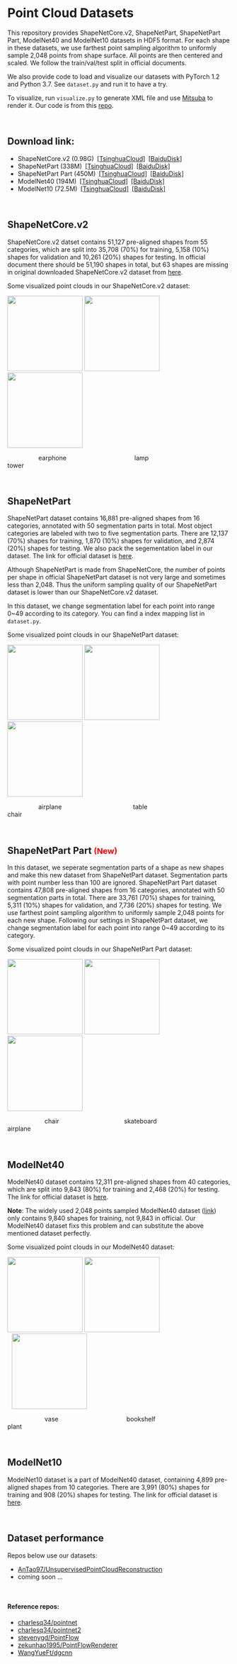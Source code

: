 # Point Cloud Datasets

This repository provides ShapeNetCore.v2, ShapeNetPart, ShapeNetPart Part, ModelNet40 and ModelNet10 datasets in HDF5 format. For each shape in these datasets, we use farthest point sampling algorithm to uniformly sample 2,048 points from shape surface. All points are then centered and scaled. We follow the train/val/test split in official documents.

We also provide code to load and visualize our datasets with PyTorch 1.2 and Python 3.7. See `dataset.py` and run it to have a try.

To visualize, run `visualize.py` to generate XML file and use [Mitsuba](https://www.mitsuba-renderer.org/index.html) to render it. Our code is from this [repo](https://github.com/zekunhao1995/PointFlowRenderer). 

&nbsp;
## Download link:

- ShapeNetCore.v2 (0.98G)&ensp;[[TsinghuaCloud]](https://cloud.tsinghua.edu.cn/f/06a3c383dc474179b97d/)&ensp;[[BaiduDisk]](https://pan.baidu.com/s/154As2kzHZczMipuoZIc0kg)
- ShapeNetPart (338M)&ensp;[[TsinghuaCloud]](https://cloud.tsinghua.edu.cn/f/c25d94e163454196a26b/)&ensp;[[BaiduDisk]](https://pan.baidu.com/s/1yi4bMVBE2mV8NqVRtNLoqw)
- ShapeNetPart Part (450M)&ensp;[[TsinghuaCloud]](https://cloud.tsinghua.edu.cn/f/b6ee6e3b345744889e6b/)&ensp;[[BaiduDisk]](https://pan.baidu.com/s/1uCotFveZ5R5ztRPIm1hfJQ)
- ModelNet40 (194M)&ensp;[[TsinghuaCloud]](https://cloud.tsinghua.edu.cn/f/b3d9fe3e2a514def8097/)&ensp;[[BaiduDisk]](https://pan.baidu.com/s/1NQZgN8tvHVqQntxefcdVAg)
- ModelNet10 (72.5M)&ensp;[[TsinghuaCloud]](https://cloud.tsinghua.edu.cn/f/5414376f6afd41ce9b6d/)&ensp;[[BaiduDisk]](https://pan.baidu.com/s/1tfnKQ_yg3SfIgyLSwQ2E0g)

&nbsp;
## ShapeNetCore.v2
ShapeNetCore.v2 datset contains 51,127 pre-aligned shapes from 55 categories, which are split into 35,708 (70%) for training, 5,158 (10%) shapes for validation and 10,261 (20%) shapes for testing. In official document there should be 51,190 shapes in total, but 63 shapes are missing in original downloaded ShapeNetCore.v2 dataset from [here](https://www.shapenet.org/download/shapenetcore). 

Some visualized point clouds in our ShapeNetCore.v2 dataset:
<p float="left">
    <img src="image/shapenetcorev2_test37_earphone.png" height="170"/>
    <img src="image/shapenetcorev2_test59_lamp.png" height="170"/> 
    <img src="image/shapenetcorev2_train4_tower.png" height="170"/>
</p>
&emsp;&emsp;&emsp;&emsp;&emsp;earphone&emsp;&emsp;&emsp;&emsp;&emsp;&emsp;&emsp;&emsp;&emsp;&emsp;&emsp;lamp&emsp;&emsp;&emsp;&emsp;&emsp;&emsp;&emsp;&emsp;&emsp;&emsp;&emsp;&emsp;tower

&nbsp;
## ShapeNetPart
ShapeNetPart dataset contains 16,881 pre-aligned shapes from 16 categories, annotated with 50 segmentation parts in total. Most object categories are labeled with two to five segmentation parts. There are 12,137 (70%) shapes for training, 1,870 (10%) shapes for validation, and 2,874 (20%) shapes for testing. We also pack the segementation label in our dataset. The link for official dataset is [here](https://shapenet.cs.stanford.edu/media/shapenet_part_seg_hdf5_data.zip).

Although ShapeNetPart is made from ShapeNetCore, the number of points per shape in official ShapeNetPart dataset is not very large and sometimes less than 2,048. Thus the uniform sampling quality of our ShapeNetPart dataset is lower than our ShapeNetCore.v2 dataset. 

In this dataset, we change segmentation label for each point into range 0~49 according to its category. You can find a index mapping list in `dataset.py`.

Some visualized point clouds in our ShapeNetPart dataset:
<p float="left">
    <img src="image/shapenetpart_train4_airplane.png" height="170"/>
    <img src="image/shapenetpart_train2_table.png" height="170"/>
    <img src="image/shapenetpart_train13_chair.png" height="170"/>
</p>
&emsp;&emsp;&emsp;&emsp;&emsp;airplane&emsp;&emsp;&emsp;&emsp;&emsp;&emsp;&emsp;&emsp;&emsp;&emsp;&emsp;&ensp;table&emsp;&emsp;&emsp;&emsp;&emsp;&emsp;&emsp;&emsp;&emsp;&emsp;&emsp;&emsp;&ensp;chair

&nbsp;
## ShapeNetPart Part <font color=red size=4>(New)</font>
In this dataset, we seperate segmentation parts of a shape as new shapes and make this new dataset from ShapeNetPart dataset. Segmentation parts with point number less than 100 are ignored. ShapeNetPart Part dataset contains 47,808 pre-aligned shapes from 16 categories, annotated with 50 segmentation parts in total. There are 33,761 (70%) shapes for training, 5,311 (10%) shapes for validation, and 7,736 (20%) shapes for testing. We use farthest point sampling algorithm to uniformly sample 2,048 points for each new shape. Following our settings in ShapeNetPart dataset, we change segmentation label for each point into range 0~49 according to its category. 

Some visualized point clouds in our ShapeNetPart Part dataset:
<p float="left">
    <img src="image/shapenetpartpart_train0_chair.png" height="170"/>
    <img src="image/shapenetpartpart_train38_skateboard.png" height="170"/>
    <img src="image/shapenetpartpart_train58_airplane.png" height="170"/>
</p>
&emsp;&emsp;&emsp;&emsp;&emsp;&emsp;chair&emsp;&emsp;&emsp;&emsp;&emsp;&emsp;&emsp;&emsp;&emsp;&emsp;&ensp;skateboard&emsp;&emsp;&emsp;&emsp;&emsp;&emsp;&emsp;&emsp;&emsp;&emsp;&ensp;airplane

&nbsp;
## ModelNet40
ModelNet40 dataset contains 12,311 pre-aligned shapes from 40 categories, which are split into 9,843 (80%) for training and 2,468 (20%) for testing. The link for official dataset is [here](http://3dvision.princeton.edu/projects/2014/3DShapeNets/ModelNet10.zip).

**Note**: The widely used 2,048 points sampled ModelNet40 dataset ([link](https://shapenet.cs.stanford.edu/media/modelnet40_ply_hdf5_2048.zip)) only contains 9,840 shapes for training, not 9,843 in official. Our ModelNet40 dataset fixs this problem and can substitute the above mentioned dataset perfectly.

Some visualized point clouds in our ModelNet40 dataset:
<p float="left">
    <img src="image/modelnet40_train7_vase.png" height="170"/>
    <img src="image/modelnet40_train10_bookshelf.png" height="170"/>
    <img src="image/modelnet40_train14_plant.png" height="170" hspace="10"/>
</p>
&emsp;&emsp;&emsp;&emsp;&emsp;&emsp;vase&emsp;&emsp;&emsp;&emsp;&emsp;&emsp;&emsp;&emsp;&emsp;&emsp;&emsp;bookshelf&emsp;&emsp;&emsp;&emsp;&emsp;&emsp;&emsp;&emsp;&emsp;&emsp;&emsp;&emsp;plant

&nbsp;
## ModelNet10
ModelNet10 dataset is a part of ModelNet40 dataset, containing 4,899 pre-aligned shapes from 10 categories. There are 3,991 (80%) shapes for training and 908 (20%) shapes for testing. The link for official dataset is [here](http://modelnet.cs.princeton.edu/ModelNet40.zip).

&nbsp;
## Dataset performance
Repos below use our datasets:

- [AnTao97/UnsupervisedPointCloudReconstruction](https://github.com/AnTao97/UnsupervisedPointCloudReconstruction)
- coming soon ...

&nbsp;

#### Reference repos:

- [charlesq34/pointnet](https://github.com/charlesq34/pointnet)
- [charlesq34/pointnet2](https://github.com/charlesq34/pointnet2)  
- [stevenygd/PointFlow](https://github.com/stevenygd/PointFlow)  
- [zekunhao1995/PointFlowRenderer](https://github.com/zekunhao1995/PointFlowRenderer)
- [WangYueFt/dgcnn](https://github.com/WangYueFt/dgcnn)  


